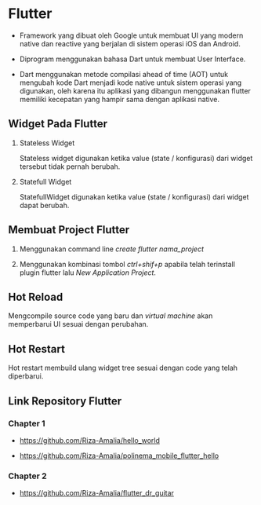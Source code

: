 # Flutter

- Framework yang dibuat oleh Google untuk membuat UI yang modern native dan reactive yang berjalan di sistem operasi iOS dan Android.

- Diprogram menggunakan bahasa Dart untuk membuat User Interface.

- Dart menggunakan metode compilasi ahead of time (AOT) untuk mengubah kode Dart
  menjadi kode native untuk sistem operasi yang digunakan, oleh karena itu aplikasi yang
  dibangun menggunakan flutter memiliki kecepatan yang hampir sama dengan aplikasi native.

## Widget Pada Flutter

1.  Stateless Widget

    Stateless widget digunakan ketika value (state / konfigurasi) dari widget tersebut tidak pernah berubah.

2.  Statefull Widget

    StatefullWidget digunakan ketika value (state / konfigurasi) dari widget dapat berubah.

## Membuat Project Flutter

1. Menggunakan command line _create flutter nama_project_

2. Menggunakan kombinasi tombol _ctrl+shif+p_ apabila telah terinstall plugin flutter lalu _New Application Project_.

## Hot Reload

Mengcompile source code yang baru dan _virtual machine_ akan memperbarui UI sesuai dengan perubahan.

## Hot Restart

Hot restart membuild ulang widget tree sesuai dengan code yang telah diperbarui.

## Link Repository Flutter

### Chapter 1

- https://github.com/Riza-Amalia/hello_world

- https://github.com/Riza-Amalia/polinema_mobile_flutter_hello

### Chapter 2

- https://github.com/Riza-Amalia/flutter_dr_guitar
